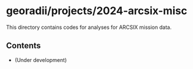 # georadii/projects/2024-arcsix-misc

This directory contains codes for analyses for ARCSIX mission data.

## Contents
 - (Under development)